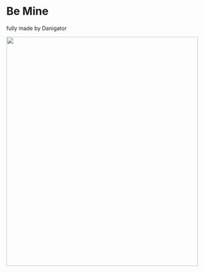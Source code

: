# Be Mine
fully made by Danigator

<img src="https://i.imgur.com/eCJdsAM.jpg" width = "500" height = "600">
